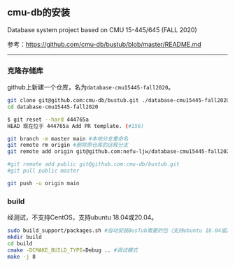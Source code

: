 ## cmu-db的安装

Database system project based on CMU 15-445/645 (FALL 2020) 

参考：https://github.com/cmu-db/bustub/blob/master/README.md


---

### 克隆存储库

github上新建一个仓库，名为`database-cmu15445-fall2020`。

```bash
git clone git@github.com:cmu-db/bustub.git ./database-cmu15445-fall2020
cd database-cmu15445-fall2020

$ git reset --hard 444765a
HEAD 现在位于 444765a Add PR template. (#156)

git branch -m master main #本地分支重命名
git remote rm origin #删除原仓库的远程分支
git remote add origin git@github.com:nefu-ljw/database-cmu15445-fall2020.git #添加自己仓库作为远程分支

#git remote add public git@github.com:cmu-db/bustub.git
#git pull public master

git push -u origin main
```

### build

经测试，不支持CentOS，支持ubuntu 18.04或20.04。

```bash
sudo build_support/packages.sh #自动安装BusTub需要的包（支持ubuntu 18.04或20.04）
mkdir build
cd build
cmake -DCMAKE_BUILD_TYPE=Debug .. #调试模式
make -j 8
```
